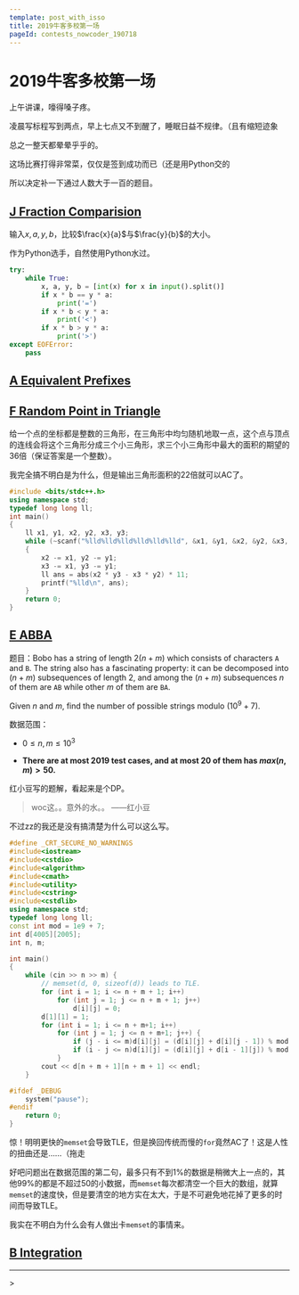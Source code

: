 ```yaml
---
template: post_with_isso
title: 2019牛客多校第一场
pageId: contests_nowcoder_190718
---
```


# 2019牛客多校第一场

上午讲课，嚎得嗓子疼。

凌晨写标程写到两点，早上七点又不到醒了，睡眠日益不规律。（且有缩短迹象

总之一整天都晕晕乎乎的。

这场比赛打得非常菜，仅仅是签到成功而已（还是用Python交的

所以决定补一下通过人数大于一百的题目。

## [J Fraction Comparision](https://ac.nowcoder.com/acm/contest/881/J)
输入$x,a,y,b$，比较$\frac{x}{a}$与$\frac{y}{b}$的大小。

作为Python选手，自然使用Python水过。

```python
try:
    while True:
        x, a, y, b = [int(x) for x in input().split()]
        if x * b == y * a:
            print('=')
        if x * b < y * a:
            print('<')
        if x * b > y * a:
            print('>')
except EOFError:
    pass
```

## [A Equivalent Prefixes](https://ac.nowcoder.com/acm/contest/881/A)



## [F Random Point in Triangle](https://ac.nowcoder.com/acm/contest/881/F)

给一个点的坐标都是整数的三角形，在三角形中均匀随机地取一点，这个点与顶点的连线会将这个三角形分成三个小三角形，求三个小三角形中最大的面积的期望的36倍（保证答案是一个整数）。

我完全搞不明白是为什么，但是输出三角形面积的22倍就可以AC了。

```cpp
#include <bits/stdc++.h>
using namespace std;
typedef long long ll;
int main()
{
    ll x1, y1, x2, y2, x3, y3;
    while (~scanf("%lld%lld%lld%lld%lld%lld", &x1, &y1, &x2, &y2, &x3, &y3))
    {
        x2 -= x1, y2 -= y1;
        x3 -= x1, y3 -= y1;
        ll ans = abs(x2 * y3 - x3 * y2) * 11;
        printf("%lld\n", ans);
    }
    return 0;
}
```



## [E  ABBA](https://ac.nowcoder.com/acm/contest/881/E)

题目：Bobo has a string of length $2(n + m)$ which consists of characters `A` and `B`. The string also has a fascinating property: it can be decomposed into $(n + m)$ subsequences of length $2$, and among the $(n + m)$ subsequences $n$ of them are `AB`  while other $m$ of them are `BA`.

 Given $n$ and $m$, find the number of possible strings modulo $(10^9+7)$.  

数据范围：

- $0 \leq n, m \leq 10^3$

- **There are at most 2019 test cases, and at most 20 of them has $max(n,m)>50$.**

红小豆写的题解，看起来是个DP。

> woc这。。意外的水。。           ——红小豆

不过zz的我还是没有搞清楚为什么可以这么写。

```cpp
#define _CRT_SECURE_NO_WARNINGS
#include<iostream>
#include<cstdio>
#include<algorithm>
#include<cmath>
#include<utility>
#include<cstring>
#include<cstdlib>
using namespace std;
typedef long long ll;
const int mod = 1e9 + 7;
int d[4005][2005];
int n, m;

int main()
{
	while (cin >> n >> m) {
        // memset(d, 0, sizeof(d)) leads to TLE.
		for (int i = 1; i <= n + m + 1; i++)
			for (int j = 1; j <= n + m + 1; j++)
				d[i][j] = 0;
		d[1][1] = 1;
		for (int i = 1; i <= n + m+1; i++)
			for (int j = 1; j <= n + m+1; j++) {
				if (j - i <= m)d[i][j] = (d[i][j] + d[i][j - 1]) % mod;
				if (i - j <= n)d[i][j] = (d[i][j] + d[i - 1][j]) % mod;
			}
		cout << d[n + m + 1][n + m + 1] << endl;
	}

#ifdef _DEBUG
	system("pause");
#endif
	return 0;
}
```

惊！明明更快的`memset`会导致TLE，但是换回传统而慢的`for`竟然AC了！这是人性的扭曲还是……（拖走

好吧问题出在数据范围的第二句，最多只有不到$1\%$的数据是稍微大上一点的，其他$99\%$的都是不超过$50$的小数据，而`memset`每次都清空一个巨大的数组，就算`memset`的速度快，但是要清空的地方实在太大，于是不可避免地花掉了更多的时间而导致TLE。

我实在不明白为什么会有人做出卡`memset`的事情来。

## [B Integration](https://ac.nowcoder.com/acm/contest/881/B)

<hr />
> <span id='poem'></span>

<div id="__comment"></div>
<script>$(function(){$.ajax('/api/poem?rnd='+Date.now()+Math.random()).done(function(data){$('#poem').text(data);});});</script>

